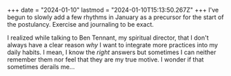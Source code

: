 +++
date = "2024-01-10"
lastmod = "2024-01-10T15:13:50.267Z"
+++
I've begun to slowly add a few rhythms in January as a precursor for the start of the postulancy. Exercise and journaling to be exact.

I realized while talking to Ben Tennant, my spiritual director, that I don't always have a clear reason _why_ I want to integrate more practices into my daily habits. I mean, I know the _right_ answers but sometimes I can neither remember them nor feel that they are my true motive. I wonder if that sometimes derails me...